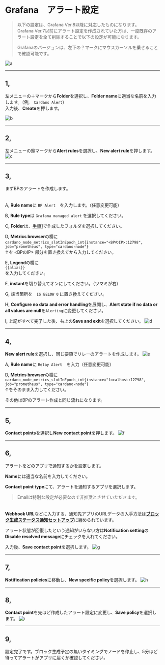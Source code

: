 # Grafana　アラート設定

>以下の設定は、Grafana Ver.8以降に対応したものになります。  
>Grafana Ver.7以前にアラート設定を作成されていた方は、一度既存のアラート設定を全て削除することで以下の設定が可能になります。
>
>Grafanaのバージョンは、左下の？マークにマウスカーソルを乗せることで確認可能です。

![a](https://user-images.githubusercontent.com/69729884/167123041-fef2d449-6df7-44cf-b726-0a00adfca169.png)


___
## 1,
左メニューの＋マークから**Folder**を選択し、**Folder name**に適当な名前を入力します。（例,　`Cardano Alert`）  
入力後、**Create**を押します。 

![b](https://user-images.githubusercontent.com/69729884/167131931-4c8df7e7-82c1-4cba-bb5c-d19bdb2239a0.png)


___
## 2,
左メニューの鈴マークから**Alert rules**を選択し、**New alert rule**を押します。
![c](https://user-images.githubusercontent.com/69729884/167109229-a2fb373d-58d9-4f57-af95-f35995f0acf8.png)


___
## 3,
まずBPのアラートを作成します。

　  
A, **Rule name**に `BP Alert`　を入力します。（任意変更可能）

B, **Rule type**は `Grafana managed alert` を選択してください。

C, **Folder**は、[手順1](https://github.com/sakakibaraakio/etc/blob/main/Grafana%20Alert%20setting.md#1)で作成したフォルダを選択してください。

D, **Metrics browser**の欄に  
```cardano_node_metrics_slotInEpoch_int{instance="<BPのIP>:12798", job="prometheus", type="cardano-node"}```  
↑を <BPのIP> 部分を置き換えてから入力してください。

E, **Legend**の欄に  
```{{alias}}```  
を入力してください。

F, **instant**を切り替えてオンにしてください。（ツマミが右）

G, 該当箇所を　`IS BELOW 0` に置き換えてください。

H, **Configure no data and error handling**を展開し、**Alert state if no data or all values are null**を`Alerting`に変更してください。

I, 上記がすべて完了した後、右上の**Save and exit**を選択してください。
![d](https://user-images.githubusercontent.com/69729884/167136366-09cebb0f-5635-439e-b4fa-bcdd55f48eaf.png)


___
## 4,
**New alert rule**を選択し、同じ要領でリレーのアラートを作成します。
![e](https://user-images.githubusercontent.com/69729884/167115017-3abc90d7-6113-4ff4-aa51-55beb7a3d944.png)

A, **Rule name**に `Relay Alert`　を入力（任意変更可能）

D, **Metrics browser**の欄に  
```cardano_node_metrics_slotInEpoch_int{instance="localhost:12798", job="prometheus", type="cardano-node"}```  
↑をそのまま入力してください。

その他はBPのアラート作成と同じ流れになります。


___
## 5,
**Contact points**を選択し**New contact point**を押します。
![f](https://user-images.githubusercontent.com/69729884/167119874-fca808dd-62cc-4e39-88ef-93ad54e34860.png)


___
## 6,
アラートをどのアプリで通知するかを設定します。

**Name**には適当な名前を入力してください。

**Contact point type**にて、アラートを通知するアプリを選択します。
>Emailは特別な設定が必要なので非推奨とさせていただきます。  
  
　  
**Webhook URL**などに入力する、通知先アプリのURLデータの入手方法は[**ブロック生成ステータス通知セットアップ**](https://docs.spojapanguild.net/setup/11-blocknotify-setup/#11-2)に纏められています。

アラート状態が回復したという通知がいらない方は**Notification setting**の**Disable resolved message**にチェックを入れてください。

入力後、**Save contact point**を選択します。 
![g](https://user-images.githubusercontent.com/69729884/167127345-fac37479-0f33-4134-a6d3-22d1395340a7.png)

___
## 7,
**Notification policies**に移動し、**New specific policy**を選択します。
![h](https://user-images.githubusercontent.com/69729884/167121003-a5f91553-1316-4991-b220-4c777fabb6af.png)


___
## 8, 
**Contact point**を先ほど作成したアラート設定に変更し、**Save policy**を選択します。
![i](https://user-images.githubusercontent.com/69729884/167121198-e232a5a6-c23f-4bf2-aba6-0bb71ba94f68.png)


___
## 9,
設定完了です。ブロック生成予定の無いタイミングでノードを停止し、5分ほど待ってアラートがアプリに届くか確認してください。
